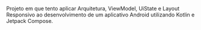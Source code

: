 Projeto em que tento aplicar Arquitetura, ViewModel, UiState e Layout Responsivo ao desenvolvimento de um aplicativo Android utilizando Kotlin e Jetpack Compose.
